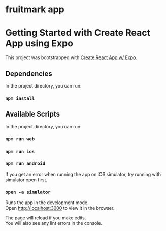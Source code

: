 # fruitmark app
# Getting Started with Create React App using Expo

This project was bootstrapped with [Create React App w/ Expo](https://docs.expo.dev/get-started/create-a-new-app/).

## Dependencies

In the project directory, you can run:

### `npm install`

## Available Scripts

In the project directory, you can run:

### `npm run web`
### `npm run ios`
### `npm run android`

If you get an error when running the app on iOS simulator, try running with simulator open first.
### `open -a simulator`

Runs the app in the development mode.\
Open [http://localhost:3000](http://localhost:3000) to view it in the browser.

The page will reload if you make edits.\
You will also see any lint errors in the console. 